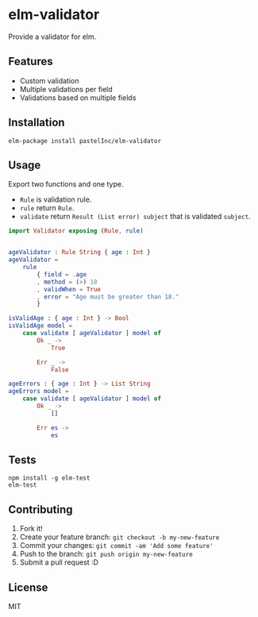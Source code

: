 # elm-validator

Provide a validator for elm.

## Features

- Custom validation
- Multiple validations per field
- Validations based on multiple fields

## Installation

    elm-package install pastelInc/elm-validator

## Usage

Export two functions and one type.

- `Rule` is validation rule.
- `rule` return `Rule`.
- `validate` return `Result (List error) subject` that is validated `subject`.

```elm
import Validator exposing (Rule, rule)


ageValidator : Rule String { age : Int }
ageValidator =
    rule
        { field = .age
        , method = (>) 18
        , validWhen = True
        , error = "Age must be greater than 18."
        }

isValidAge : { age : Int } -> Bool
isValidAge model =
    case validate [ ageValidator ] model of
        Ok _ ->
            True

        Err _ ->
            False

ageErrors : { age : Int } -> List String
ageErrors model =
    case validate [ ageValidator ] model of
        Ok _ ->
            []

        Err es ->
            es
```

## Tests

    npm install -g elm-test
    elm-test

## Contributing

1. Fork it!
2. Create your feature branch: `git checkout -b my-new-feature`
3. Commit your changes: `git commit -am 'Add some feature'`
4. Push to the branch: `git push origin my-new-feature`
5. Submit a pull request :D

## License

MIT
